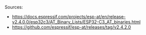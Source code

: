 Sources: 
 - https://docs.espressif.com/projects/esp-at/en/release-v2.4.0.0/esp32c3/AT_Binary_Lists/ESP32-C3_AT_binaries.html
 - https://github.com/espressif/esp-at/releases/tag/v2.4.2.0